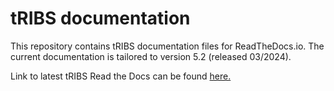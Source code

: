 # tRIBS documentation
This repository contains tRIBS documentation files for ReadTheDocs.io. The current documentation is tailored to version 5.2 (released 03/2024).

Link to latest tRIBS Read the Docs can be found [here.](https://tribshms.readthedocs.io/en/latest/)
